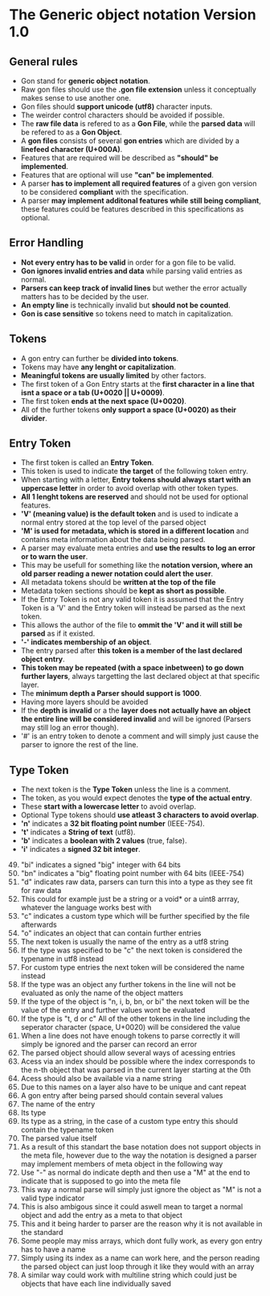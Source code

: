 # The Generic object notation Version 1.0


## General rules
- Gon stand for **generic object notation**.
- Raw gon files should use the **.gon file extension** unless it conceptually makes sense to use another one.
- Gon files should **support unicode (utf8)** character inputs.
- The weirder control characters should be avoided if possible.
- The **raw file data** is refered to as a **Gon File**, while the **parsed data** will be refered to as a **Gon Object**.
- A **gon files** consists of several **gon entries** which are divided by a **linefeed character (U+000A)**.
- Features that are required will be described as **"should" be implemented**.
- Features that are optional will use **"can" be implemented**.
- A parser **has to implement all required features** of a given gon version to be considered **compliant** with the specification.
- A parser **may implement additonal features while still being compliant**, these features could be features described in this specifications as optional.

## Error Handling
- **Not every entry has to be valid** in order for a gon file to be valid.
- **Gon ignores invalid entries and data** while parsing valid entries as normal.
- **Parsers can keep track of invalid lines** but wether the error actually matters has to be decided by the user.
- **An empty line** is technically invalid but **should not be counted**.
- **Gon is case sensitive** so tokens need to match in capitalization.

## Tokens
- A gon entry can further be **divided into tokens**.
- Tokens may have **any lenght or capitalization**.
- **Meaningful tokens are usually limited** by other factors.
- The first token of a Gon Entry starts at the **first character in a line that isnt a space or a tab (U+0020 || U+0009)**.
- The first token **ends at the next space (U+0020)**.
- All of the further tokens **only support a space (U+0020) as their divider**.

## Entry Token
- The first token is called an **Entry Token**.
- This token is used to indicate **the target** of the following token entry.
- When starting with a letter, **Entry tokens should always start with an uppercase letter** in order to avoid overlap with other token types.
- **All 1 lenght tokens are reserved** and should not be used for optional features.
- **'V' (meaning value) is the default token** and is used to indicate a normal entry stored at the top level of the parsed object
- **'M' is used for metadata, which is stored in a different location** and contains meta information about the data being parsed.
- A parser may evaluate meta entries and **use the results to log an error or to warn the user**.
- This may be usefull for something like the **notation version, where an old parser reading a newer notation could alert the user**.
- All metadata tokens should be **written at the top of the file**
- Metadata token sections should be **kept as short as possible**.
- If the Entry Token is not any valid token it is assumed that the Entry Token is a 'V' and the Entry token will instead be parsed as the next token.
- This allows the author of the file to **ommit the 'V' and it will still be parsed** as if it existed.
- **'-' indicates membership of an object**.
- The entry parsed after **this token is a member of the last declared object entry**.
- **This token may be repeated (with a space inbetween) to go down further layers**, always targetting the last declared object at that specific layer.
- The **minimum depth a Parser should support is 1000**.
- Having more layers should be avoided
- If the **depth is invalid** or a the **layer does not actually have an object the entire line will be considered invalid** and will be ignored (Parsers may still log an error though).
- '#' is an entry token to denote a comment and will simply just cause the parser to ignore the rest of the line.

## Type Token
- The next token is the **Type Token** unless the line is a comment.
- The token, as you would expect denotes the **type of the actual entry**.
- These **start with a lowercase letter** to avoid overlap.
- Optional Type tokens should **use atleast 3 characters to avoid overlap**.
- **'n'** indicates a **32 bit floating point number** (IEEE-754).
- **'t'** indicates a **String of text** (utf8).
- **'b'** indicates a **boolean with 2 values** (true, false).
- **'i'** indicates a **signed 32 bit integer**.
49. "bi" indicates a signed "big" integer with 64 bits
50. "bn" indicates a "big" floating point number with 64 bits (IEEE-754)
51. "d" indicates raw data, parsers can turn this into a type as they see fit for raw data
52. This could for example just be a string or a void* or a uint8 arrray, whatever the language works best with
53. "c" indicates a custom type which will be further specified by the file afterwards
54. "o" indicates an object that can contain further entries
55. The next token is usually the name of the entry as a utf8 string
56.  If the type was specified to be "c" the next token is considered the typename in utf8 instead
57.  For custom type entries the next token will be considered the name instead
58.  If the type was an object any further tokens in the line will not be evaluated as only the name of the object matters
59.  If the type of the object is "n, i, b, bn, or bi" the next token will be the value of the entry and further values wont be evaluated
60.  If the type is "t, d or c" All of the other tokens in the line including the seperator character (space, U+0020) will be considered the value
61.  When a line does not have enough tokens to parse correctly it will simply be ignored and the parser can record an error
62.  The parsed object should allow several ways of acessing entries
63.  Acess via an index should be possible where the index corresponds to the n-th object that was parsed in the current layer starting at the 0th
64.  Acess should also be available via a name string
65.  Due to this names on a layer also have to be unique and cant repeat
66.  A gon entry after being parsed should contain several values
67.  The name of the entry
68.  Its type
69.  Its type as a string, in the case of a custom type entry this should contain the typename token
70.  The parsed value itself
71.  As a result of this standart the base notation does not support objects in the meta file, however due to the way the notation is designed a parser may implement members of meta object in the following way
72.  Use "-" as normal do indicate depth and then use a "M" at the end to indicate that is supposed to go into the meta file
73.  This way a normal parse will simply just ignore the object as "M" is not a valid type indicator
74.  This is also ambigous since it could aswell mean to target a normal object and add the entry as a meta to that object
75.  This and it being harder to parser are the reason why it is not available in the standard
76.  Some people may miss arrays, which dont fully work, as every gon entry has to have a name
77.  Simply using its index as a name can work here, and the person reading the parsed object can just loop through it like they would with an array
78.  A similar way could work with multiline string which could just be objects that have each line individually saved
